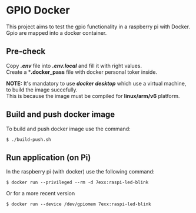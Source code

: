 # GPIO Docker
This project aims to test the gpio functionality in a raspberry pi with Docker.  
Gpio are mapped into a docker container.

## Pre-check
Copy ***.env*** file into ***.env.local*** and fill it with right values.  
Create a ***.docker_pass** file with docker personal toker inside.

**NOTE:** It's mandatory to use ***docker desktop*** which use a virtual machine, to build the image succefully.  
This is because the image must be compiled for **linux/arm/v6** platform.

## Build and push docker image
To build and push docker image use the command: 
```
$ ./build-push.sh
```

## Run application (on Pi)
In the raspberry pi (with docker) use the following command:
```
$ docker run --privileged --rm -d 7exx:raspi-led-blink
```
Or for a more recent version
```
$ docker run --device /dev/gpiomem 7exx:raspi-led-blink
```